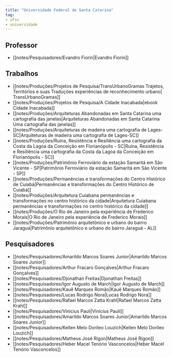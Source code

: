 ```yaml
---
title: "Universidade Federal de Santa Catarina"
tag:
- ufsc
- universidade
---
```


## Professor
- [[notes/Pesquisadores/Evandro Fiorin|Evandro Fiorin]]

## Trabalhos
- [[notes/Produções/Projetos de Pesquisa/TransUrbanoGramas Trajetos, Territórios e suas Traduções experiências de reconhecimento urbano| TransUrbanoGramas]]
- [[notes/Produções/Projetos de Pesquisa/A Cidade Inacabada|ebook Cidade Inacabada]]
- [[notes/Produções/Arquiteturas Abandonadas em Santa Catarina uma cartografia das janelas|Arquiteturas Abandonadas em Santa Catarina Uma cartografia das janelas]]
- [[notes/Produções/Arquiteturas de madeira uma cartografia de Lages-SC|Arquiteturas de madeira uma cartografia de Lages-SC]]
- [[notes/Produções/Ruína, Resistência e Resiliência uma cartografia da Costa da Lagoa da Conceição em Florianópolis - SC|Ruína, Resistência e Resiliência uma cartografia da Costa da Lagoa da Conceição em Florianópolis - SC]]
- [[notes/Produções/Patrimônio Ferroviário da estação Samaritá em São Vicente - SP|Patrimônio Ferroviário da estação Samaritá em São Vicente - SP]]
- [[notes/Produções/Permanências e transformações do Centro Histórico de Cuiabá|Permanências e transformações do Centro Histórico de Cuiabá]]
- [[notes/Produções/Arquitetura Cuiabana permanências e transformações no centro histórico da cidade|Arquitetura Cuiabana permanências e transformações no centro histórico da cidade]]
- [[notes/Produções/O Rio de Janeiro pela experiência de Frederico Morais|O Rio de Janeiro pela experiência de Frederico Morais]]
- [[notes/Produções/Patrimônio arquitetônico e urbano do bairro Jaraguá|Patrimônio arquitetônico e urbano do bairro Jaraguá - AL]]

## Pesquisadores
- [[notes/Pesquisadores/Amarildo Marcos Soares Junior|Amarildo Marcos Soares Junior]]
- [[notes/Pesquisadores/Arthur Fracaro Gonçalves|Arthur Fracaro Gonçalves]]
- [[notes/Pesquisadores/Djonathan Freitas|Djonathan Freitas]]
- [[notes/Pesquisadores/Igor Augusto de March|Igor Augusto de March]]
- [[notes/Pesquisadores/Kauê Marques Romão|Kauê Marques Romão]]
- [[notes/Pesquisadores/Lucas Rodrigo Nora|Lucas Rodrigo Nora]]
- [[notes/Pesquisadores/Rafael Marcos Zatta Krahl|Rafael Marcos Zatta Krahl]]
- [[notes/Pesquisadores/Vinicius Pauli|Vinicius Pauli]]
- [[notes/Pesquisadores/Amarildo Marcos Soares Junior|Amarildo Marcos Soares Junior]]
- [[notes/Pesquisadores/Kellen Melo Dorileo Louzich|Kellen Melo Dorileo Louzich]]
- [[notes/Pesquisadores/Matheus José Rigon|Matheus José Rigon]]
- [[notes/Pesquisadores/Heber Macel Tenório Vasconcelos|Heber Macel Tenório Vasconcelos]]